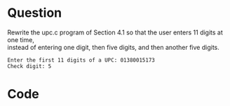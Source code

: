 # Question
Rewrite the upc.c program of Section 4.1 so that the user enters 11 digits at one time,  
instead of entering one digit, then five digits, and then another five digits.
```
Enter the first 11 digits of a UPC: 01380015173
Check digit: 5
```

# Code
```

